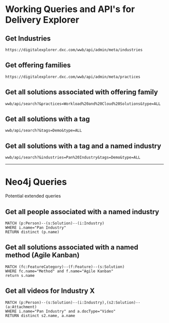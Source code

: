 # Working Queries and API's for Delivery Explorer

## Get Industries
`https://digitalexplorer.dxc.com/wwb/api/admin/meta/industries`


## Get offering families
`https://digitalexplorer.dxc.com/wwb/api/admin/meta/practices`


## Get all solutions associated with offering family
`wwb/api/search?&practices=Workload%20and%20Cloud%20Solutions&type=ALL`

## Get all solutions with a tag
`wwb/api/search?&tags=Demo&type=ALL`

## Get all solutions with a tag and a named industry
`wwb/api/search?&industries=Pan%20Industry&tags=Demo&type=ALL`

---
# Neo4j Queries

Potential extended queries

## Get all people associated with a named industry

~~~
MATCH (p:Person)--(s:Solution)--(i:Industry)
WHERE i.name="Pan Industry"
RETURN distinct (p.name)
~~~

## Get all solutions associated with a named method (Agile Kanban)

~~~
MATCH (fc:FeatureCategory)--(f:Feature)--(s:Solution)
WHERE fc.name="Method" and f.name="Agile Kanban"
return s.name
~~~

## Get all videos for Industry X 

~~~
MATCH (p:Person)--(s:Solution)--(i:Industry),(s2:Solution)--(a:Attachment)
WHERE i.name="Pan Industry" and a.docType="Video"
RETURN distinct s2.name, a.name
~~~